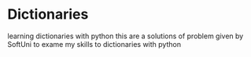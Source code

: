 # Dictionaries
learning dictionaries with python
this are a solutions of problem given by SoftUni to exame my skills to dictionaries with python
